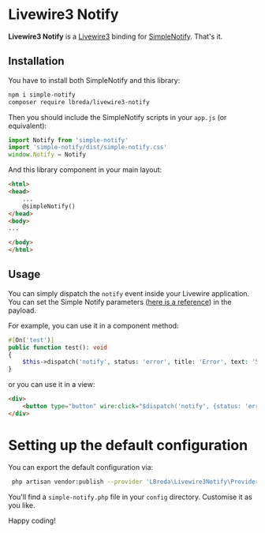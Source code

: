 # Livewire3 Notify

**Livewire3 Notify** is a [Livewire3](https://livewire.laravel.com) binding for [SimpleNotify](https://github.com/simple-notify/simple-notify). That's it.

## Installation

You have to install both SimpleNotify and this library:

```bash
npm i simple-notify
composer require lbreda/livewire3-notify
```

Then you should include the SimpleNotify scripts in your `app.js` (or equivalent):

```javascript
import Notify from 'simple-notify'
import 'simple-notify/dist/simple-notify.css'
window.Notify = Notify
```

And this library component in your main layout:
```html
<html>
<head>
    ...
    @simpleNotify()
</head>
<body>
...

</body>
</html>
```

## Usage
You can simply dispatch the `notify` event inside your Livewire application. You can set the Simple Notify parameters ([here is a reference](https://github.com/simple-notify/simple-notify)) in the payload.

For example, you can use it in a component method:

```php
#[On('test')]
public function test(): void
{
    $this->dispatch('notify', status: 'error', title: 'Error', text: 'Send halp');
}
```

or you can use it in a view:

```html
<div>
    <button type="button" wire:click="$dispatch('notify', {status: 'error', title: 'Error', text: 'Send halp'})">Notify</button>
</div>
```

# Setting up the default configuration

You can export the default configuration via:

```bash
 php artisan vendor:publish --provider 'LBreda\Livewire3Notify\Providers\SimpleNotifyServiceProvider'
```

You'll find a `simple-notify.php` file in your `config` directory. Customise it as you like.

Happy coding!

